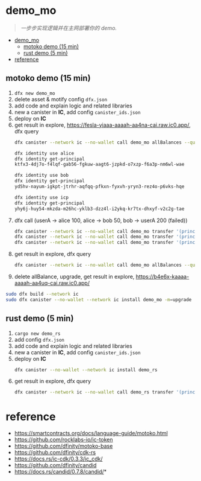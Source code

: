 # demo_mo

> *一步步实现逻辑并在主网部署你的 demo.*

- [demo_mo](#demo_mo)
  - [motoko demo (15 min)](#motoko-demo-15-min)
  - [rust demo (5 min)](#rust-demo-5-min)
- [reference](#reference)

## motoko demo (15 min)

1. `dfx new demo_mo`
2. delete asset & motify config `dfx.json`
3. add code and explain logic and related libraries
4. new a canister in **IC**, add config `canister_ids.json`
5. deploy on **IC**
6. get result in explore, https://fesla-yiaaa-aaaah-aa4na-cai.raw.ic0.app/, dfx query
   ```sh
   dfx canister --network ic --no-wallet call demo_mo allBalances --query
   
   dfx identity use alice
   dfx identity get-principal
   ktfx3-4dj7o-f4lqf-gab56-fgkuw-aagt6-jzpkd-o7xzp-f6a3p-nm6wl-wae

   dfx identity use bob
   dfx identity get-principal
   yd5hv-nayum-igkpt-jtrhr-aqfqq-pfkxn-fyxvh-yryn3-rez4o-p6vks-hqe

   dfx identity use icp
   dfx identity get-principal
   yhy6j-huy54-mkzda-m26hc-yklb3-dzz4l-i2ykq-kr7tx-dhxyf-v2c2g-tae
   ```
7. dfx call (userA -> alice 100, alice -> bob 50, bob -> userA 200 (failed))
   ```sh
   dfx canister --network ic --no-wallet call demo_mo transfer '(principal "ktfx3-4dj7o-f4lqf-gab56-fgkuw-aagt6-jzpkd-o7xzp-f6a3p-nm6wl-wae", 100)'
   dfx canister --network ic --no-wallet call demo_mo transfer '(principal "yd5hv-nayum-igkpt-jtrhr-aqfqq-pfkxn-fyxvh-yryn3-rez4o-p6vks-hqe", 50)'
   dfx canister --network ic --no-wallet call demo_mo transfer '(principal "yhy6j-huy54-mkzda-m26hc-yklb3-dzz4l-i2ykq-kr7tx-dhxyf-v2c2g-tae", 200)
8. get result in explore, dfx query
   ```sh
   dfx canister --network ic --no-wallet call demo_mo allBalances --query
   ```
9.  delete allBalance, upgrade, get result in explore, https://b4e6x-kaaaa-aaaah-aa4uq-cai.raw.ic0.app/
   ```sh
   sudo dfx build --network ic
   sudo dfx canister --no-wallet --network ic install demo_mo -m=upgrade 
   ```

## rust demo (5 min)

1. `cargo new demo_rs`
2. add config `dfx.json`
3. add code and explain logic and related libraries
4. new a canister in **IC**, add config `canister_ids.json`
5. deploy on **IC**
   ```sh
   dfx canister --no-wallet --network ic install demo_rs
   ```
6. get result in explore, dfx query 
   ```sh
   dfx canister --network ic --no-wallet call demo_rs transfer '(principal "ktfx3-4dj7o-f4lqf-gab56-fgkuw-aagt6-jzpkd-o7xzp-f6a3p-nm6wl-wae", 100)'
   ```


# reference
* https://smartcontracts.org/docs/language-guide/motoko.html
* https://github.com/rocklabs-io/ic-token
* https://github.com/dfinity/motoko-base
* https://github.com/dfinity/cdk-rs
* https://docs.rs/ic-cdk/0.3.3/ic_cdk/
* https://github.com/dfinity/candid
* https://docs.rs/candid/0.7.8/candid/* 